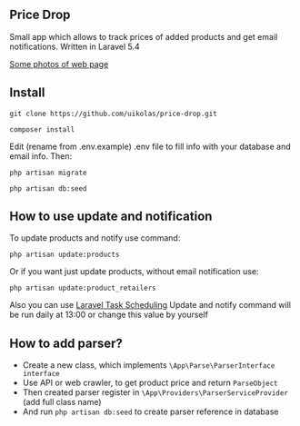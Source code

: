 ## Price Drop

Small app which allows to track prices of added products and get email notifications. Written in Laravel 5.4

[Some photos of web page](public/images)

## Install

    git clone https://github.com/uikolas/price-drop.git

    composer install

Edit (rename from .env.example) .env file to fill info with your database and email info. Then:

    php artisan migrate

    php artisan db:seed


## How to use update and notification
To update products and notify use command:

    php artisan update:products

Or if you want just update products, without email notification use:

    php artisan update:product_retailers

Also you can use [Laravel Task Scheduling](https://laravel.com/docs/5.4/scheduling)
Update and notify command will be run daily at 13:00 or change this value by yourself

## How to add parser?

* Create a new class, which implements `\App\Parse\ParserInterface interface`
* Use API or web crawler, to get product price and return `ParseObject`
* Then created parser register in `\App\Providers\ParserServiceProvider` (add full class name)
* And run `php artisan db:seed` to create parser reference in database